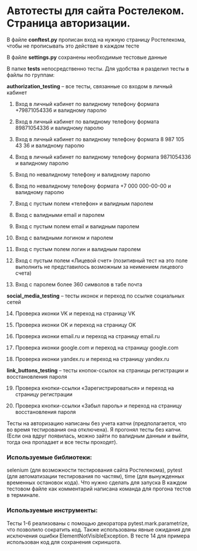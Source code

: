 # Автотесты для сайта Ростелеком. Страница авторизации.
В файле **conftest.py** прописан вход на нужную страницу Ростелекома, чтобы не прописывать это действие в каждом тесте

В файле **settings.py** сохранены необходимые тестовые данные

В папке **tests** непосредственно тесты. Для удобства я разделил тесты в файлы по группам:

 **authorization_testing** – все тесты, связанные со входом в личный кабинет
1.	Вход в личный кабинет по валидному телефону формата +79871054336 и валидному паролю
2.	Вход в личный кабинет по валидному телефону формата 89871054336 и валидному паролю
3.	Вход в личный кабинет по валидному телефону формата 8 987 105 43 36 и валидному паролю
4.	Вход в личный кабинет по валидному телефону формата 9871054336 и валидному паролю
5.	Вход по невалидному телефону и валидному паролю
6.	Вход по невалидному телефону формата +7 000 000-00-00 и валидному паролю
7.	Вход с пустым полем «телефон» и валидным паролем

8.	Вход с валидными email и паролем

9.	Вход с пустым полем email и валидным паролем

10.	Вход с валидными логином и паролем

11.	Вход с пустым полем логин и валидным паролем

12.	Вход с пустым полем «Лицевой счет» (позитивный тест на это поле выполнить не представилось возможным за неимением лицевого счета)

13.	Вход с паролем более 360 символов в табе почта


 **social_media_testing** – тесты иконок и переход по ссылке социальных сетей

14.	Проверка иконки VK и переход на страницу VK

15.	Проверка иконки OK и переход на страницу OK

16.	Проверка иконки email.ru и переход на страницу email.ru

17.	Проверка иконки google.com и переход на страницу google.com

18.	Проверка иконки yandex.ru и переход на страницу yandex.ru

 **link_buttons_testing** – тесты кнопок-ссылок на страницы регистрации и восстановления пароля

19.	Проверка кнопки-ссылки «Зарегистрироваться» и переход на страницу регистрации

20.	Проверка кнопки-ссылки «Забыл пароль» и переход на страницу восстановления пароля

Тесты на авторизацию написаны без учета капчи (предполагается, что во время тестирования она отключена). Я прогонял тесты без капчи. (Если она вдруг появилась, можно зайти по валидным данным и выйти, тогда она пропадает и все тесты проходят). 



### Используемые библиотеки:
selenium (для возможности тестирования сайта Ростелекома), pytest (для автоматизации тестирования по частям), time (для вынужденных временных остановок кода).
Что нужно сделать для запуска
В каждом тестовом файле как комментарий написана команда для прогона тестов в терминале.
### Используемые инструменты:
Тесты 1-6 реализованы с помощью декоратора pytest.mark.parametrize, что позволило сократить код. Также использованы явные ожидания для исключения ошибки ElementNotVisibleException.
В тесте 14 для примера использован код для сохранения скриншота.

